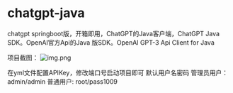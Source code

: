 # chatgpt-java
chatgpt springboot版，开箱即用，ChatGPT的Java客户端，ChatGPT Java SDK。OpenAI官方Api的Java 版SDK。OpenAI GPT-3 Api Client for Java

项目截图：
![img.png](https://s3.bmp.ovh/imgs/2023/03/24/91ad328924360b4a.png)

在yml文件配置APIKey，修改端口号启动项目即可
默认用户名密码
管理员用户：admin/admin
普通用户: root/pass1009
